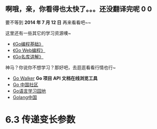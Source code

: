 ## 啊哦，亲，你看得也太快了。。。还没翻译完呢 0 0

要不等到 **2014 年 7 月 12 日** 再来看看吧~~

这里还有一些其它的学习资源噢~

 - [《Go编程基础》](https://github.com/Unknwon/go-fundamental-programming)
 - [《Go Web编程》](https://github.com/astaxie/build-web-application-with-golang)
 - [《Go名库讲解》](https://github.com/Unknwon/go-rock-libraries-showcases)

神马？你说你不想学习？那好吧，去逛逛看看行情也行~

- [Go Walker](https://gowalker.org) **Go 项目 API 文档在线浏览工具**
- [Go 中国社区](http://bbs.go-china.org)
- [Go语言学习园地](http://studygolang.com/)
- [Golang中国](http://golangtc.com)

# 6.3 传递变长参数

